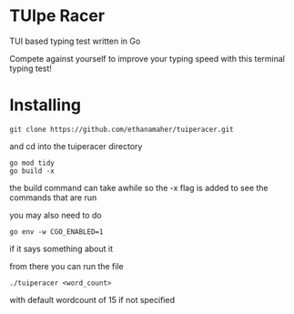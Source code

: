# TUIpe Racer

TUI based typing test written in Go

Compete against yourself to improve your typing speed with this terminal typing test!

<h1>Installing</h1>

```
git clone https://github.com/ethanamaher/tuiperacer.git
```
and cd into the tuiperacer directory
```
go mod tidy
go build -x
```
the build command can take awhile so the -x flag is added to see the commands that are run

you may also need to do
```
go env -w CGO_ENABLED=1
```
if it says something about it

from there you can run the file
```
./tuiperacer <word_count>
```
with default wordcount of 15 if not specified
